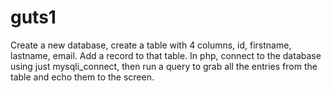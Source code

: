 # guts1
Create a new database, create a table with 4 columns, id, firstname, lastname, email. Add a record to that table.  In php, connect to the database using just mysqli_connect, then run a query to grab all the entries from the table and echo them to the screen.
